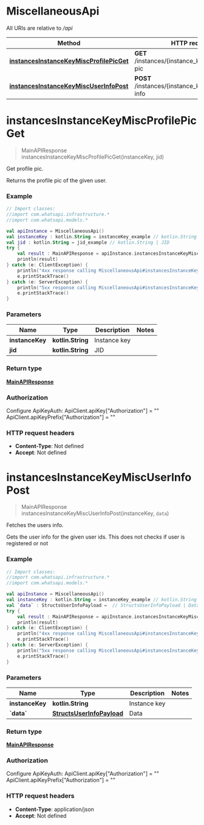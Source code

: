 # MiscellaneousApi

All URIs are relative to */api*

Method | HTTP request | Description
------------- | ------------- | -------------
[**instancesInstanceKeyMiscProfilePicGet**](MiscellaneousApi.md#instancesInstanceKeyMiscProfilePicGet) | **GET** /instances/{instance_key}/misc/profile-pic | Get profile pic.
[**instancesInstanceKeyMiscUserInfoPost**](MiscellaneousApi.md#instancesInstanceKeyMiscUserInfoPost) | **POST** /instances/{instance_key}/misc/user-info | Fetches the users info.


<a name="instancesInstanceKeyMiscProfilePicGet"></a>
# **instancesInstanceKeyMiscProfilePicGet**
> MainAPIResponse instancesInstanceKeyMiscProfilePicGet(instanceKey, jid)

Get profile pic.

Returns the profile pic of the given user.

### Example
```kotlin
// Import classes:
//import com.whatsapi.infrastructure.*
//import com.whatsapi.models.*

val apiInstance = MiscellaneousApi()
val instanceKey : kotlin.String = instanceKey_example // kotlin.String | Instance key
val jid : kotlin.String = jid_example // kotlin.String | JID
try {
    val result : MainAPIResponse = apiInstance.instancesInstanceKeyMiscProfilePicGet(instanceKey, jid)
    println(result)
} catch (e: ClientException) {
    println("4xx response calling MiscellaneousApi#instancesInstanceKeyMiscProfilePicGet")
    e.printStackTrace()
} catch (e: ServerException) {
    println("5xx response calling MiscellaneousApi#instancesInstanceKeyMiscProfilePicGet")
    e.printStackTrace()
}
```

### Parameters

Name | Type | Description  | Notes
------------- | ------------- | ------------- | -------------
 **instanceKey** | **kotlin.String**| Instance key |
 **jid** | **kotlin.String**| JID |

### Return type

[**MainAPIResponse**](MainAPIResponse.md)

### Authorization


Configure ApiKeyAuth:
    ApiClient.apiKey["Authorization"] = ""
    ApiClient.apiKeyPrefix["Authorization"] = ""

### HTTP request headers

 - **Content-Type**: Not defined
 - **Accept**: Not defined

<a name="instancesInstanceKeyMiscUserInfoPost"></a>
# **instancesInstanceKeyMiscUserInfoPost**
> MainAPIResponse instancesInstanceKeyMiscUserInfoPost(instanceKey, `data`)

Fetches the users info.

Gets the user info for the given user ids. This does not checks if user is registered or not

### Example
```kotlin
// Import classes:
//import com.whatsapi.infrastructure.*
//import com.whatsapi.models.*

val apiInstance = MiscellaneousApi()
val instanceKey : kotlin.String = instanceKey_example // kotlin.String | Instance key
val `data` : StructsUserInfoPayload =  // StructsUserInfoPayload | Data
try {
    val result : MainAPIResponse = apiInstance.instancesInstanceKeyMiscUserInfoPost(instanceKey, `data`)
    println(result)
} catch (e: ClientException) {
    println("4xx response calling MiscellaneousApi#instancesInstanceKeyMiscUserInfoPost")
    e.printStackTrace()
} catch (e: ServerException) {
    println("5xx response calling MiscellaneousApi#instancesInstanceKeyMiscUserInfoPost")
    e.printStackTrace()
}
```

### Parameters

Name | Type | Description  | Notes
------------- | ------------- | ------------- | -------------
 **instanceKey** | **kotlin.String**| Instance key |
 **&#x60;data&#x60;** | [**StructsUserInfoPayload**](StructsUserInfoPayload.md)| Data |

### Return type

[**MainAPIResponse**](MainAPIResponse.md)

### Authorization


Configure ApiKeyAuth:
    ApiClient.apiKey["Authorization"] = ""
    ApiClient.apiKeyPrefix["Authorization"] = ""

### HTTP request headers

 - **Content-Type**: application/json
 - **Accept**: Not defined

